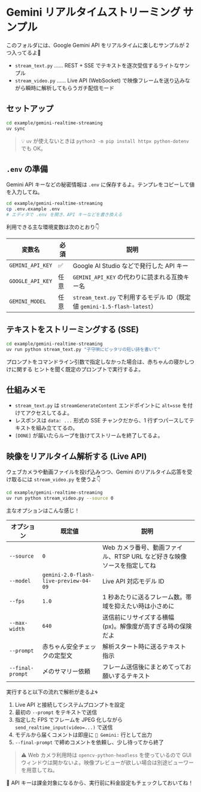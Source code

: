 # Gemini リアルタイムストリーミング サンプル

このフォルダには、Google Gemini API をリアルタイムに楽しむサンプルが 2 つ入ってるよ💖

- `stream_text.py` …… REST + SSE でテキストを逐次受信するライトなサンプル
- `stream_video.py` …… Live API (WebSocket) で映像フレームを送り込みながら瞬時に解析してもらうガチ配信モード

## セットアップ

```bash
cd example/gemini-realtime-streaming
uv sync
```

> 💡 `uv` が使えないときは `python3 -m pip install httpx python-dotenv` でも OK。

## `.env` の準備

Gemini API キーなどの秘密情報は `.env` に保存するよ。テンプレをコピーして値を入力してね。

```bash
cd example/gemini-realtime-streaming
cp .env.example .env
# エディタで .env を開き、API キーなどを書き換える
```

利用できる主な環境変数は次のとおり👇

| 変数名 | 必須 | 説明 |
| --- | --- | --- |
| `GEMINI_API_KEY` | ✅ | Google AI Studio などで発行した API キー |
| `GOOGLE_API_KEY` | 任意 | `GEMINI_API_KEY` の代わりに読まれる互換キー名 |
| `GEMINI_MODEL` | 任意 | `stream_text.py` で利用するモデル ID（既定値 `gemini-1.5-flash-latest`） |

## テキストをストリーミングする (SSE)

```bash
cd example/gemini-realtime-streaming
uv run python stream_text.py "子守唄にピッタリの短い詩を書いて"
```

プロンプトをコマンドライン引数で指定しなかった場合は、赤ちゃんの寝かしつけに関する
ヒントを聞く既定のプロンプトで実行するよ。

## 仕組みメモ

- `stream_text.py` は `streamGenerateContent` エンドポイントに `alt=sse` を付けてアクセスしてるよ。
- レスポンスは `data: ...` 形式の SSE チャンクだから、1 行ずつパースしてテキストを組み立ててるの。
- `[DONE]` が届いたらループを抜けてストリームを終了してるよ。

## 映像をリアルタイム解析する (Live API)

ウェブカメラや動画ファイルを投げ込みつつ、Gemini のリアルタイム応答を受け取るには `stream_video.py` を使うよ👇

```bash
cd example/gemini-realtime-streaming
uv run python stream_video.py --source 0
```

主なオプションはこんな感じ！

| オプション | 既定値 | 説明 |
| --- | --- | --- |
| `--source` | `0` | Web カメラ番号、動画ファイル、RTSP URL など好きな映像ソースを指定してね |
| `--model` | `gemini-2.0-flash-live-preview-04-09` | Live API 対応モデル ID |
| `--fps` | `1.0` | 1 秒あたりに送るフレーム数。帯域を抑えたい時は小さめに |
| `--max-width` | `640` | 送信前にリサイズする横幅 (px)。解像度が高すぎる時の保険だよ |
| `--prompt` | 赤ちゃん安全チェックの定型文 | 解析スタート時に送るテキスト指示 |
| `--final-prompt` | 〆のサマリー依頼 | フレーム送信後にまとめてってお願いするテキスト |

実行すると以下の流れで解析が走るよ🌀

1. Live API と接続してシステムプロンプトを設定
2. 最初の `--prompt` をテキストで送信
3. 指定した FPS でフレームを JPEG 化しながら `send_realtime_input(video=...)` で送信
4. モデルから届くコメントは即座に `🤖 Gemini:` 行として出力
5. `--final-prompt` で締めコメントを依頼し、少し待ってから終了

> ⚠️ Web カメラ利用時は `opencv-python-headless` を使っているので GUI ウィンドウは開かないよ。映像プレビューが欲しい場合は別途ビューワーを用意してね。

🚨 API キーは課金対象になるから、実行前に料金設定もチェックしておいてね！

